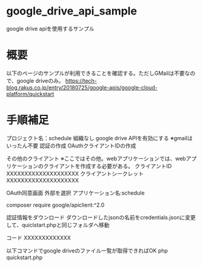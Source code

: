 # google_drive_api_sample
google drive apiを使用するサンプル

# 概要
以下のページのサンプルが利用できることを確認する。ただしGMailは不要なので、google driveのみ。
https://tech-blog.rakus.co.jp/entry/20180725/google-apis/google-cloud-platform/quickstart

# 手順補足
プロジェクト名：schedule
組織なし
google drive APIを有効にする
※gmailはいったん不要
認証の作成
OAuthクライアントIDの作成

その他のクライアント
※ここではその他。webアプリケーションでは、webアプリケーションのクライアントを作成する必要がある。
クライアントID
XXXXXXXXXXXXXXXXXXXX
クライアントシークレット
XXXXXXXXXXXXXXXXXXXX

OAuth同意画面
外部を選択
アプリケーション名:schedule

composer require google/apiclient:^2.0

認証情報をダウンロード
ダウンロードしたjsonの名前をcredentials.jsonに変更して、quiclstart.phpと同じフォルダへ移動

コード
XXXXXXXXXXXXX

以下コマンドでgoogle driveのファイル一覧が取得できればOK
php quickstart.php
